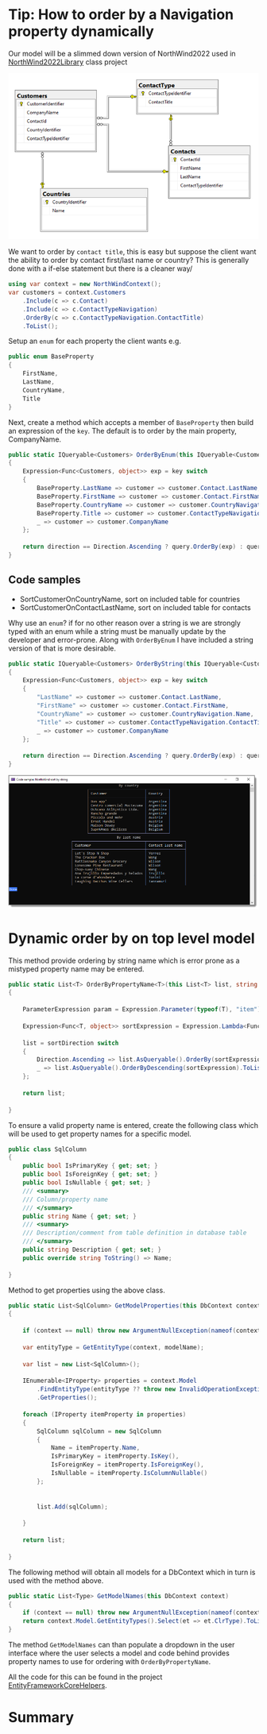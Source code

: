 ﻿# Tip: How to order by a Navigation property dynamically

Our model will be a slimmed down version of NorthWind2022 used in [NorthWind2022Library](https://github.com/karenpayneoregon/ef-core-6-tips/tree/master/NorthWind2022Library) class project

![Short North Wind](assets/ShortNorthWind.png)


We want to order by `contact title`, this is easy but suppose the client want the ability to order by contact first/last name or country? This is generally done with a if-else statement but there is a cleaner way/

```csharp
using var context = new NorthWindContext();
var customers = context.Customers
    .Include(c => c.Contact)
    .Include(c => c.ContactTypeNavigation)
    .OrderBy(c => c.ContactTypeNavigation.ContactTitle)
    .ToList();

```

Setup an `enum` for each property the client wants e.g.

```csharp
public enum BaseProperty
{
    FirstName,
    LastName,
    CountryName,
    Title
}
```

Next, create a method which accepts a member of `BaseProperty` then build an expression of the `key`. The default is to order by the main property, CompanyName.

```csharp
public static IQueryable<Customers> OrderByEnum(this IQueryable<Customers> query, BaseProperty key, Direction direction = Direction.Ascending)
{
    Expression<Func<Customers, object>> exp = key switch
    {
        BaseProperty.LastName => customer => customer.Contact.LastName,
        BaseProperty.FirstName => customer => customer.Contact.FirstName,
        BaseProperty.CountryName => customer => customer.CountryNavigation.Name,
        BaseProperty.Title => customer => customer.ContactTypeNavigation.ContactTitle,
        _ => customer => customer.CompanyName
    };

    return direction == Direction.Ascending ? query.OrderBy(exp) : query.OrderByDescending(exp);
}
```

## Code samples

- SortCustomerOnCountryName, sort on included table for countries
- SortCustomerOnContactLastName, sort on included table for contacts

Why use an `enum`? if for no other reason over a string is we are strongly typed with an enum while a string must be manually update by the developer and error-prone. Along with `OrderByEnum` I have included a string version of that is more desirable.

```csharp
public static IQueryable<Customers> OrderByString(this IQueryable<Customers> query, string key, Direction direction = Direction.Ascending)
{
    Expression<Func<Customers, object>> exp = key switch
    {
        "LastName" => customer => customer.Contact.LastName,
        "FirstName" => customer => customer.Contact.FirstName,
        "CountryName" => customer => customer.CountryNavigation.Name,
        "Title" => customer => customer.ContactTypeNavigation.ContactTitle,
        _ => customer => customer.CompanyName
    };

    return direction == Direction.Ascending ? query.OrderBy(exp) : query.OrderByDescending(exp);
}
```


![Screen](assets/screen.png)

# Dynamic order by on top level model

This method provide ordering by string name which is error prone as a mistyped property name may be entered.

```csharp
public static List<T> OrderByPropertyName<T>(this List<T> list, string propertyName, Direction sortDirection)
{

    ParameterExpression param = Expression.Parameter(typeof(T), "item");

    Expression<Func<T, object>> sortExpression = Expression.Lambda<Func<T, object>>(Expression.Convert(Expression.Property(param, propertyName), typeof(object)), param);

    list = sortDirection switch
    {
        Direction.Ascending => list.AsQueryable().OrderBy(sortExpression).ToList(),
        _ => list.AsQueryable().OrderByDescending(sortExpression).ToList()
    };

    return list;

}
```

To ensure a valid property name is entered, create the following class which will be used to get property names for a specific model.

```csharp
public class SqlColumn
{
    public bool IsPrimaryKey { get; set; }
    public bool IsForeignKey { get; set; }
    public bool IsNullable { get; set; }
    /// <summary>
    /// Column/property name
    /// </summary>
    public string Name { get; set; }
    /// <summary>
    /// Description/comment from table definition in database table
    /// </summary>
    public string Description { get; set; }
    public override string ToString() => Name;

}
```

Method to get properties using the above class.

```csharp
public static List<SqlColumn> GetModelProperties(this DbContext context, string modelName)
{

    if (context == null) throw new ArgumentNullException(nameof(context));

    var entityType = GetEntityType(context, modelName);

    var list = new List<SqlColumn>();

    IEnumerable<IProperty> properties = context.Model
        .FindEntityType(entityType ?? throw new InvalidOperationException())!
        .GetProperties();

    foreach (IProperty itemProperty in properties)
    {
        SqlColumn sqlColumn = new SqlColumn
        {
            Name = itemProperty.Name,
            IsPrimaryKey = itemProperty.IsKey(),
            IsForeignKey = itemProperty.IsForeignKey(),
            IsNullable = itemProperty.IsColumnNullable()
        };


        list.Add(sqlColumn);

    }

    return list;

}
```

The following method will obtain all models for a DbContext which in turn is used with the method above.

```csharp
public static List<Type> GetModelNames(this DbContext context)
{
    if (context == null) throw new ArgumentNullException(nameof(context));
    return context.Model.GetEntityTypes().Select(et => et.ClrType).ToList();
}
```

The method `GetModelNames` can than populate a dropdown in the user interface where the user selects a model and code behind provides property names to use for ordering with `OrderByPropertyName`.

All the code for this can be found in the project [EntityFrameworkCoreHelpers](https://github.com/karenpayneoregon/ef-core-6-tips/tree/master/EntityFrameworkCoreHelpers).


# Summary


